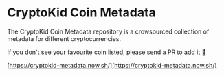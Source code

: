 # CryptoKid Coin Metadata

The CryptoKid Coin Metadata repository is a crowsourced collection of metadata for different cryptocurrencies.

If you don't see your favourite coin listed, please send a PR to add it :tada:

[https://cryptokid-metadata.now.sh/](https://cryptokid-metadata.now.sh/)
